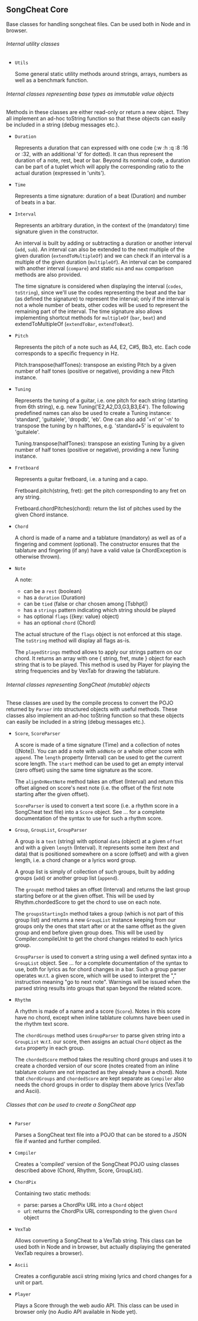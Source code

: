SongCheat Core
--------------

Base classes for handling songcheat files.
Can be used both in Node and in browser.

###### Internal utility classes

* `Utils`

  Some general static utility methods around strings, arrays, numbers as well as a benchmark function.

###### Internal classes representing base types as immutable value objects

Methods in these classes are either read-only or return a new object. They all implement an ad-hoc toString function so that these objects can easily be included in a string (debug messages etc.).

* `Duration`

  Represents a duration that can expressed with one code (:w :h :q :8 :16 or :32, with an additional 'd' for dotted). It can thus represent the duration of a note, rest, beat or bar. Beyond its nominal code, a duration can be part of a tuplet which will apply the corresponding ratio to the actual duration (expressed in 'units').

* `Time`

  Represents a time signature: duration of a beat (Duration) and number of beats in a bar.

* `Interval`

  Represents an arbitrary duration, in the context of the (mandatory) time signature given in the constructor.

  An interval is built by adding or subtracting a duration or another interval (`add`, `sub`). An interval can also be extended to the next multiple of the given duration (`extendToMultipleOf`) and we can check if an interval is a multiple of the given duration (`multipleOf`). An interval can be compared with another interval (`compare`) and static `min` and `max` comparison methods are also provided.

  The time signature is considered when displaying the interval (`codes`, `toString`), since we'll use the codes representing the beat and the bar (as defined the signature) to represent the interval; only if the interval is not a whole number of beats, other codes will be used to represent the remaining part of the interval. The time signature also allows implementing shortcut methods for `multipleOf` (`bar`, `beat`) and extendToMultipleOf (`extendToBar`, `extendToBeat`).

* `Pitch`

  Represents the pitch of a note such as A4, E2, C#5, Bb3, etc. Each code corresponds to a specific frequency in Hz.

  Pitch.transpose(halfTones): transpose an existing Pitch by a given number of half tones (positive or negative), providing a new Pitch instance.

* `Tuning`

  Represents the tuning of a guitar, i.e. one pitch for each string (starting from 6th string), e.g. new Tuning('E2,A2,D3,G3,B3,E4'). The following predefined names can also be used to create a Tuning instance: 'standard', 'guitalele', 'dropdb', 'eb'. One can also add '+n' or '-n' to transpose the tuning by n halftones, e.g. 'standard+5' is equivalent to 'guitalele'.

  Tuning.transpose(halfTones): transpose an existing Tuning by a given number of half tones (positive or negative), providing a new Tuning instance.

* `Fretboard`

  Represents a guitar fretboard, i.e. a tuning and a capo.

  Fretboard.pitch(string, fret): get the pitch corresponding to any fret on any string.

  Fretboard.chordPitches(chord): return the list of pitches used by the given Chord instance.

* `Chord`

  A chord is made of a name and a tablature (mandatory) as well as of a fingering and comment (optional).
  The constructor ensures that the tablature and fingering (if any) have a valid value (a ChordException is otherwise thrown).

* `Note`

  A note:
  - can be a `rest` (boolean)
  - has a `duration` (Duration)
  - can be `tied` (false or char chosen among [Tsbhpt])
  - has a `strings` pattern indicating which string should be played
  - has optional `flags` ({key: value} object)
  - has an optional `chord` (Chord)

  The actual structure of the `flags` object is not enforced at this stage. The `toString` method will display all flags as-is.

  The `playedStrings` method allows to apply our strings pattern on our chord. It returns an array with one { string, fret, mute } object for each string that is to be played. This method is used by Player for playing the string frequencies and by VexTab for drawing the tablature.

###### Internal classes representing SongCheat (mutable) objects

These classes are used by the compile process to convert the POJO returned by `Parser` into structured objects with useful methods. These classes also implement an ad-hoc toString function so that these objects can easily be included in a string (debug messages etc.).

* `Score`, `ScoreParser`

  A score is made of a time signature (Time) and a collection of notes ([Note]).
  You can add a note with `addNote` or a whole other score with `append`.
  The `length` property (Interval) can be used to get the current score length.
  The `start` method can be used to get an empty interval (zero offset) using the same time signature as the score.  

  The `alignOnNextNote` method takes an offset (Interval) and return this offset aligned on score's next note (i.e. the offset of the first note starting after the given offset).

  `ScoreParser` is used to convert a text score (i.e. a rhythm score in a SongCheat text file) into a `Score` object.
  See ... for a complete documentation of the syntax to use for such a rhythm score.

* `Group`, `GroupList`, `GroupParser`

  A group is a `text` (string) with optional `data` (object) at a given `offset` and with a given `length` (Interval). It represents some item (text and data) that is positioned somewhere on a score (offset) and with a given length, i.e. a chord change or a lyrics word group.

  A group list is simply of collection of such groups, built by adding groups (`add`) or another group list (`append`).

  The `groupAt` method takes an offset (Interval) and returns the last group starting before or at the given offset. This will be used by Rhythm.chordedScore to get the chord to use on each note.

  The `groupsStartingIn` method takes a group (which is not part of this group list) and returns a new `GroupList` instance keeping from our groups only the ones that start after or at the same offset as the given group and end before given group does. This will be used by Compiler.compileUnit to get the chord changes related to each lyrics group.

  `GroupParser` is used to convert a string using a well defined syntax into a `GroupList` object. See ... for a complete documentation of the syntax to use, both for lyrics as for chord changes in a bar. Such a group parser operates w.r.t. a given score, which will be used to interpret the "," instruction meaning "go to next note". Warnings will be issued when the parsed string results into groups that span beyond the related score.

* `Rhythm`

  A rhythm is made of a name and a score (`Score`). Notes in this score have no chord, except when inline tablature columns have been used in the rhythm text score.

  The `chordGroups` method uses `GroupParser` to parse given string into a `GroupList` w.r.t. our score, then assigns an actual `Chord` object as the `data` property in each group.

  The `chordedScore` method takes the resulting chord groups and uses it to create a chorded version of our score (notes created from an inline tablature column are not impacted as they already have a chord). Note that `chordGroups` and `chordedScore` are kept separate as `Compiler` also needs the chord groups in order to display them above lyrics (VexTab and Ascii).

###### Classes that can be used to create a SongCheat app

* `Parser`

  Parses a SongCheat text file into a POJO that can be stored to a JSON file if wanted and further compiled.

* `Compiler`

  Creates a 'compiled' version of the SongCheat POJO using classes described above (Chord, Rhythm, Score, GroupList).

* `ChordPix`

  Containing two static methods:
  - parse: parses a ChordPix URL into a `Chord` object
  - url: returns the ChordPix URL corresponding to the given `Chord` object

* `VexTab`

  Allows converting a SongCheat to a VexTab string.
  This class can be used both in Node and in browser, but actually displaying the generated VexTab requires a browser).

* `Ascii`

  Creates a configurable ascii string mixing lyrics and chord changes for a unit or part.

* `Player`

  Plays a Score through the web audio API.
  This class can be used in browser only (no Audio API available in Node yet).
